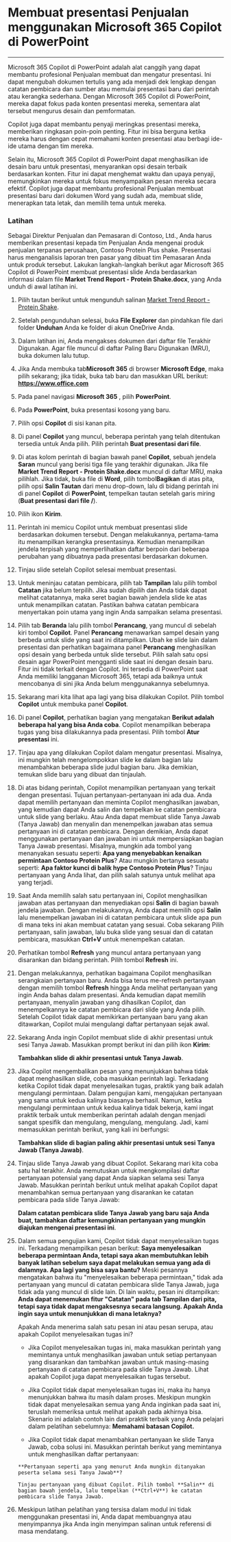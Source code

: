 
# Membuat presentasi Penjualan menggunakan Microsoft 365 Copilot di PowerPoint
---
Microsoft 365 Copilot di PowerPoint adalah alat canggih yang dapat membantu profesional Penjualan membuat dan mengatur presentasi. Ini dapat mengubah dokumen tertulis yang ada menjadi dek lengkap dengan catatan pembicara dan sumber atau memulai presentasi baru dari perintah atau kerangka sederhana. Dengan Microsoft 365 Copilot di PowerPoint, mereka dapat fokus pada konten presentasi mereka, sementara alat tersebut mengurus desain dan pemformatan.

Copilot juga dapat membantu penyaji meringkas presentasi mereka, memberikan ringkasan poin-poin penting. Fitur ini bisa berguna ketika mereka harus dengan cepat memahami konten presentasi atau berbagi ide-ide utama dengan tim mereka.

Selain itu, Microsoft 365 Copilot di PowerPoint dapat menghasilkan ide desain baru untuk presentasi, menyarankan opsi desain terbaik berdasarkan konten. Fitur ini dapat menghemat waktu dan upaya penyaji, memungkinkan mereka untuk fokus menyampaikan pesan mereka secara efektif. Copilot juga dapat membantu profesional Penjualan membuat presentasi baru dari dokumen Word yang sudah ada, membuat slide, menerapkan tata letak, dan memilih tema untuk mereka.

### Latihan

Sebagai Direktur Penjualan dan Pemasaran di Contoso, Ltd., Anda harus memberikan presentasi kepada tim Penjualan Anda mengenai produk penjualan terpanas perusahaan, Contoso Protein Plus shake. Presentasi harus menganalisis laporan tren pasar yang dibuat tim Pemasaran Anda untuk produk tersebut. Lakukan langkah-langkah berikut agar Microsoft 365 Copilot di PowerPoint membuat presentasi slide Anda berdasarkan informasi dalam file **Market Trend Report - Protein Shake.docx**, yang Anda unduh di awal latihan ini.

1.  Pilih tautan berikut untuk mengunduh salinan [Market Trend Report - Protein Shake](https://go.microsoft.com/fwlink/?linkid=2268827).
2.  Setelah pengunduhan selesai, buka **File Explorer** dan pindahkan file dari folder **Unduhan** Anda ke folder di akun OneDrive Anda.
3.  Dalam latihan ini, Anda mengakses dokumen dari daftar file Terakhir Digunakan. Agar file muncul di daftar Paling Baru Digunakan (MRU), buka dokumen lalu tutup.
4.  Jika Anda membuka tab**Microsoft 365** di browser **Microsoft Edge**, maka pilih sekarang; jika tidak, buka tab baru dan masukkan URL berikut: **https://www.office.com**
5.  Pada panel navigasi **Microsoft 365** , pilih **PowerPoint**.
6.  Pada **PowerPoint**, buka presentasi kosong yang baru.
7.  Pilih opsi **Copilot** di sisi kanan pita.
8.  Di panel **Copilot** yang muncul, beberapa perintah yang telah ditentukan tersedia untuk Anda pilih. Pilih perintah **Buat presentasi dari file**.
9.  Di atas kolom perintah di bagian bawah panel **Copilot**, sebuah jendela **Saran** muncul yang berisi tiga file yang terakhir digunakan. Jika file **Market Trend Report - Protein Shake.docx** muncul di daftar MRU, maka pilihlah. Jika tidak, buka file di **Word**, pilih tombol**Bagikan** di atas pita, pilih opsi **Salin Tautan** dari menu drop-down, lalu di bidang perintah ini di panel **Copilot** di **PowerPoint**, tempelkan tautan setelah garis miring (**Buat presentasi dari file /**).
10. Pilih ikon **Kirim**.
11. Perintah ini memicu Copilot untuk membuat presentasi slide berdasarkan dokumen tersebut. Dengan melakukannya, pertama-tama itu menampilkan kerangka presentasinya. Kemudian menampilkan jendela terpisah yang memperlihatkan daftar berpoin dari beberapa perubahan yang dibuatnya pada presentasi berdasarkan dokumen.
12. Tinjau slide setelah Copilot selesai membuat presentasi.
13. Untuk meninjau catatan pembicara, pilih tab **Tampilan** lalu pilih tombol **Catatan** jika belum terpilih. Jika sudah dipilih dan Anda tidak dapat melihat catatannya, maka seret bagian bawah jendela slide ke atas untuk menampilkan catatan. Pastikan bahwa catatan pembicara menyertakan poin utama yang ingin Anda sampaikan selama presentasi.
14. Pilih tab **Beranda** lalu pilih tombol **Perancang**, yang muncul di sebelah kiri tombol **Copilot**. Panel **Perancang** menawarkan sampel desain yang berbeda untuk slide yang saat ini ditampilkan. Ubah ke slide lain dalam presentasi dan perhatikan bagaimana panel **Perancang** menghasilkan opsi desain yang berbeda untuk slide tersebut. Pilih salah satu opsi desain agar PowerPoint mengganti slide saat ini dengan desain baru. Fitur ini tidak terkait dengan Copilot. Ini tersedia di PowerPoint saat Anda memiliki langganan Microsoft 365, tetapi ada baiknya untuk mencobanya di sini jika Anda belum menggunakannya sebelumnya.
15. Sekarang mari kita lihat apa lagi yang bisa dilakukan Copilot. Pilih tombol **Copilot** untuk membuka panel **Copilot**.
16. Di panel **Copilot**, perhatikan bagian yang mengatakan **Berikut adalah beberapa hal yang bisa Anda coba**. Copilot menampilkan beberapa tugas yang bisa dilakukannya pada presentasi. Pilih tombol **Atur presentasi** ini.
17. Tinjau apa yang dilakukan Copilot dalam mengatur presentasi. Misalnya, ini mungkin telah mengelompokkan slide ke dalam bagian lalu menambahkan beberapa slide judul bagian baru. Jika demikian, temukan slide baru yang dibuat dan tinjaulah.
18. Di atas bidang perintah, Copilot menampilkan pertanyaan yang terkait dengan presentasi. Tujuan pertanyaan-pertanyaan ini ada dua. Anda dapat memilih pertanyaan dan meminta Copilot menghasilkan jawaban, yang kemudian dapat Anda salin dan tempelkan ke catatan pembicara untuk slide yang berlaku. Atau Anda dapat membuat slide Tanya Jawab (Tanya Jawab) dan menyalin dan menempelkan jawaban atas semua pertanyaan ini di catatan pembicara. Dengan demikian, Anda dapat menggunakan pertanyaan dan jawaban ini untuk mempersiapkan bagian Tanya Jawab presentasi. Misalnya, mungkin ada tombol yang menanyakan sesuatu seperti: **Apa yang menyebabkan kenaikan permintaan Contoso Protein Plus**? Atau mungkin bertanya sesuatu seperti: **Apa faktor kunci di balik hype Contoso Protein Plus**? Tinjau pertanyaan yang Anda lihat, dan pilih salah satunya untuk melihat apa yang terjadi.
19. Saat Anda memilih salah satu pertanyaan ini, Copilot menghasilkan jawaban atas pertanyaan dan menyediakan opsi **Salin** di bagian bawah jendela jawaban. Dengan melakukannya, Anda dapat memilih opsi **Salin** lalu menempelkan jawaban ini di catatan pembicara untuk slide apa pun di mana teks ini akan membuat catatan yang sesuai. Coba sekarang Pilih pertanyaan, salin jawaban, lalu buka slide yang sesuai dan di catatan pembicara, masukkan **Ctrl+V** untuk menempelkan catatan.
20. Perhatikan tombol **Refresh** yang muncul antara pertanyaan yang disarankan dan bidang perintah. Pilih tombol **Refresh** ini.
21. Dengan melakukannya, perhatikan bagaimana Copilot menghasilkan serangkaian pertanyaan baru. Anda bisa terus me-refresh pertanyaan dengan memilih tombol **Refresh** hingga Anda melihat pertanyaan yang ingin Anda bahas dalam presentasi. Anda kemudian dapat memilih pertanyaan, menyalin jawaban yang dihasilkan Copilot, dan menempelkannya ke catatan pembicara dari slide yang Anda pilih. Setelah Copilot tidak dapat memikirkan pertanyaan baru yang akan ditawarkan, Copilot mulai mengulangi daftar pertanyaan sejak awal.
22. Sekarang Anda ingin Copilot membuat slide di akhir presentasi untuk sesi Tanya Jawab. Masukkan prompt berikut ini dan pilih ikon **Kirim**:
    
    **Tambahkan slide di akhir presentasi untuk Tanya Jawab**.
23. Jika Copilot mengembalikan pesan yang menunjukkan bahwa tidak dapat menghasilkan slide, coba masukkan perintah lagi. Terkadang ketika Copilot tidak dapat menyelesaikan tugas, praktik yang baik adalah mengulangi permintaan. Dalam pengujian kami, mengajukan pertanyaan yang sama untuk kedua kalinya biasanya berhasil. Namun, ketika mengulangi permintaan untuk kedua kalinya tidak bekerja, kami ingat praktik terbaik untuk memberikan perintah adalah dengan menjadi sangat spesifik dan mengulang, mengulang, mengulang. Jadi, kami memasukkan perintah berikut, yang kali ini berfungsi:
    
    **Tambahkan slide di bagian paling akhir presentasi untuk sesi Tanya Jawab (Tanya Jawab)**.
24. Tinjau slide Tanya Jawab yang dibuat Copilot. Sekarang mari kita coba satu hal terakhir. Anda memutuskan untuk mengkompilasi daftar pertanyaan potensial yang dapat Anda siapkan selama sesi Tanya Jawab. Masukkan perintah berikut untuk melihat apakah Copilot dapat menambahkan semua pertanyaan yang disarankan ke catatan pembicara pada slide Tanya Jawab:
    
    **Dalam catatan pembicara slide Tanya Jawab yang baru saja Anda buat, tambahkan daftar kemungkinan pertanyaan yang mungkin diajukan mengenai presentasi ini**.
25. Dalam semua pengujian kami, Copilot tidak dapat menyelesaikan tugas ini. Terkadang menampilkan pesan berikut: **Saya menyelesaikan beberapa permintaan Anda, tetapi saya akan membutuhkan lebih banyak latihan sebelum saya dapat melakukan semua yang ada di dalamnya. Apa lagi yang bisa saya bantu?** Meski pesannya mengatakan bahwa itu "menyelesaikan beberapa permintaan," tidak ada pertanyaan yang muncul di catatan pembicara slide Tanya Jawab, juga tidak ada yang muncul di slide lain. Di lain waktu, pesan ini ditampilkan: **Anda dapat menemukan fitur "Catatan" pada tab Tampilan dari pita, tetapi saya tidak dapat mengaksesnya secara langsung. Apakah Anda ingin saya untuk menunjukkan di mana letaknya?**
    
    Apakah Anda menerima salah satu pesan ini atau pesan serupa, atau apakah Copilot menyelesaikan tugas ini?
    
    
     -  Jika Copilot menyelesaikan tugas ini, maka masukkan perintah yang memintanya untuk menghasilkan jawaban untuk setiap pertanyaan yang disarankan dan tambahkan jawaban untuk masing-masing pertanyaan di catatan pembicara pada slide Tanya Jawab. Lihat apakah Copilot juga dapat menyelesaikan tugas tersebut.
     -  Jika Copilot tidak dapat menyelesaikan tugas ini, maka itu hanya menunjukkan bahwa itu masih dalam proses. Meskipun mungkin tidak dapat menyelesaikan semua yang Anda inginkan pada saat ini, teruslah memeriksa untuk melihat apakah pada akhirnya bisa. Skenario ini adalah contoh lain dari praktik terbaik yang Anda pelajari dalam pelatihan sebelumnya: **Memahami batasan Copilot.**
        
    -    Jika Copilot tidak dapat menambahkan pertanyaan ke slide Tanya Jawab, coba solusi ini. Masukkan perintah berikut yang memintanya untuk menghasilkan daftar pertanyaan:
        
        **Pertanyaan seperti apa yang menurut Anda mungkin ditanyakan peserta selama sesi Tanya Jawab**?
        
        Tinjau pertanyaan yang dibuat Copilot. Pilih tombol **Salin** di bagian bawah jendela, lalu tempelkan (**Ctrl+V**) ke catatan pembicara slide Tanya Jawab.
26. Meskipun latihan pelatihan yang tersisa dalam modul ini tidak menggunakan presentasi ini, Anda dapat membuangnya atau menyimpannya jika Anda ingin menyimpan salinan untuk referensi di masa mendatang.

